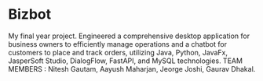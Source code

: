 # Bizbot
My final year project. Engineered a comprehensive desktop application for business owners to efficiently manage operations and a chatbot for customers to place and track orders, utilizing Java, Python, JavaFx, JasperSoft Studio, DialogFlow, FastAPI, and MySQL technologies.
TEAM MEMBERS : Nitesh Gautam, Aayush Maharjan, Jeorge Joshi, Gaurav Dhakal.